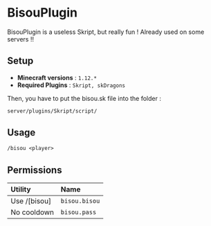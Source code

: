 # BisouPlugin

BisouPlugin is a useless Skript, but really fun ! Already used on some servers !! 

## Setup
- **Minecraft versions** : `1.12.*`
- **Required Plugins** : `Skript, skDragons`

Then, you have to put the bisou.sk file into the folder : 
```txt
server/plugins/Skript/script/
```

## Usage

```txt
/bisou <player>
```

## Permissions

| Utility     | Name          | 
| :--------   | :-------      | 
| Use /[bisou]  | `bisou.bisou` | 
| No cooldown | `bisou.pass`  |


